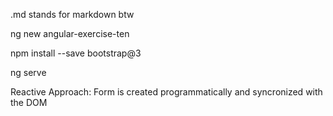 .md stands for markdown btw

ng new angular-exercise-ten

npm install --save bootstrap@3

ng serve


Reactive Approach:
Form is created programmatically and syncronized with the DOM